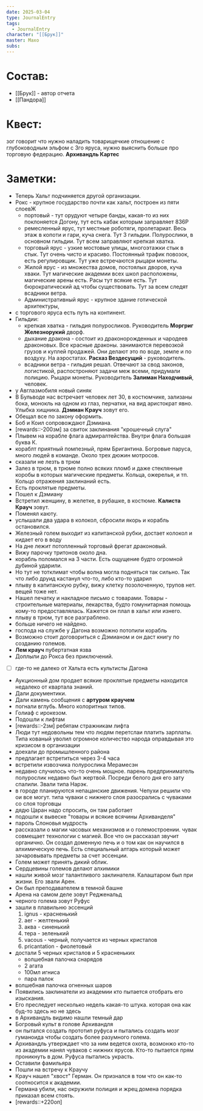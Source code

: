 ```yaml
---
date: 2025-03-04
type: JournalEntry
tags:
  - JournalEntry
character: "[[Брук]]"
master: Махо
subs:
---
```

# Состав:
- [[Брук]] - автор отчета
- [[Пандора]]
# Квест:
зог говорит что нужно наладить товарищечкие отношение с глубоководным эльфом с 3го яруса, нужно выяснить больше про торговую федерацию. **Архивандль Картес** 
# Заметки:
- Теперь Хальт подчиняется другой организации.
- Рокс - крупное государство почти как хальт, построен из пяти слоевЖ
	- портовый - тут орудуют четыре банды, какая-то из них поклоняется Догону, тут есть кабак которым заправляет 836Р
	- ремесленный ярус, тут местные роботяги, пролетариат. Весь этаж в копоти и гари, куча снега. Тут 3 гильдии. Полурослики, в основном гильдии. Тут всем заправляют крепкая хватка.
	- торговый ярус - узкие мостовые улицы, многоэтажки стык в стык. Тут очень чисто и красиво. Постоянный трафик повозок, есть регулировщик. Тут уже встречаются рыцари монеты.
	- Жилой ярус - из множества домов, постоялых дворов, куча хваки. Тут магические академии всех школ расположены, магические арены есть. Расы тут всякие есть. Тут бюрократический ад чтобы существовать. Тут за всем следят всадники ветра.
	- Административный ярус - крупное здание готической архитектуры,
- с торгового яруса есть путь на континент.
- Гильдии:
	- крепкая хватка - гильдия полуросликов. Руководитель **Моргриг Железнорукий** дворф.
	- дыхание дракона - состоит из драконорожденных и чародеев драконовых. Все красные драконы. занимаются перевозкой грузов и куплей продажей. Они делают это по воде, земле и по воздуху. На аэростатах. **Расхаз Вездесущий** - руководитель.
	- всадники ветра - гильдия решал. Отвечают за свод законов, логистикой, распостроняют задачи меж всеми, придумали полицию. Рыцари монеты. Руководитель **Залиман Находчивый**, человек.
- у Авглазмобиля новый синяк
- В Бульводе нас встречает человек лет 30, в костюмчике, зализаны бока, монокль на одном из глаз, перчатки, на вид аристократ явно. Улыбка хищника. **Дэмиан Крауч** зовут его.
- Обещал все по закону оформить.
- Боб и Коил сопровождают Дэмиана.
- [rewards::-200зм] за свиток заклинания "крошечный слуга"
- Плывем на корабле флага адмиралтейства. Внутри флага большая буква К.
- кораблт приятный помпезный, прям Бригантина. Богровые паруса, много людей в команде. Около трех дюжин мотросов.
- сказали не лезть в трюм
- Залез в трюм, в трюме полно всяких пломб и даже стеклянные коробы в которых магические предметы. Кольца, ожерелья, и тп. Кольцо отражения заклинаний есть.
- Есть проклятые предметы.
- Пошел к Дэмиану
- Встретил женщину, в желетке, в рубашке, в костюме. **Калиста Крауч** зовут.
- Поменял каюту.
- услышали два удара в колокол, сбросили якорь и корабль остановился. 
- Железный голем выходит из капитанской рубки, достает колокол и кидает его в воду
- На дне лежит потопленный торговый фрегат драконовый.
- Вижу парочку тритонов около дна.
- корабль поломался на 3 части. Есть ощущение будто огромной дубиной ударили.
- Но тут не тотклимат чтобы волна могла подняться так сильно. Так что либо друид кастанул что-то, либо кто-то ударил
- плыву в капитанскую рубку, вижу клетку позолоченную, трупов нет. вещей тоже нет.
- Нашел печатку и накладное письмо с товарами. Товары - строительные материалы, лекарства, будто гомунитарная помощь кому-то предоставлялась. Кажется он плал в хальт или изнего.
- плыву в трюм, тут все разграблено.
- больше ничего не найдено.
- господа на службе у Дагона возможно потопили корабль
- Возможно стоит договориться с Дэмианом и он даст книгу по созданию големов.
- **Лем крауч** пубертатная язва
- Доплыли до Рокса без приключений.
- [ ] где-то не далеко от Хальта есть культисты Дагона
- Аукционный дом продает всякие проклятые предметы находится недалеко от квартала знаний.
- Дали документики.
- Дали камень сообщения с **артуром краучем**
- погнали вглубь. Много колоритных типов. 
- Голиаф с ирокезом.
- Подошли к лифтам
- [rewards::-2зм] ребятам стражникам лифта
- Люди тут недовольны тем что людям перетслаи платить зарплаты. Типа кованый уволил огромное количество народа оправдывая это кризисом в организации
- доехали до промышленного района
- предлагает встретиться через 3-4 часа
- встретили извозчика полурослика Мерамесэн
- недавно случилось что-то очень мощное. парень предприниматель полурослик недавно был жертвой. Посреди белого дня его зату спалили. Звали типа Нарэк.
- в городе планируются непацанские движения. Чепухи решили что ои все могут. типа чуваки с нижнего слоя разосрались с чуваками со слоя торговцы
- дядю Царан надо спросить, он там работает
- подошли к вывеске "товары и всякие всячины Архиванделя"
- пароль Слоновья мудрость
- рассказали о магии часовых механизмов и о големостроении. чувак совмещает технологии с магией. Все что он рассказал звучит органично. Он создал доменную печь и о том как он научился в алхимическую печь. Есть специальный алтарь который может зачаровывать предметы за счет эссенции.
- Голем может принять дикий облик.
- Сердцевины големов делают алхимики
- нашли живой мозг талантливого заклинателя. Калаштаром был при жизни. Его звали Арен.
- Он был преподавателем в темной башне
- Арена на самом деле зовут Редженальд
- черного голема зовут Руфус
- зашли в плавильню эссенций
	1. ignus - красненький
	2. aer - желтенький
	3. аква - синенький
	4. тера - зеленький
	5. vacous - черный, получается из черных кристалов
	6. pricantation - фиолетовый
- достали 5 черных кристалов и 5 красненьких
	- волшебная палочка снарядов
	- 2 агата
	- 100мл игниса
	- пара палок
- волшебная палочка огненных шаров
- Появились заклинатели из академии кто пытается отобрать его изыскания.
- Его преследует несколько недель какая-то штука. которая она как буд-то здесь но не здесь
- в Архивандль видимо нашли темный дар
- Богровый культ в голове Архивандля
- он пытался создать прототип руфуса и пытались создать мозг гуманоида чтобы создать более разумного голема.
- Архивандль утверждает что за ним ведется охота, возмонжо кто-то из академии нанял чуваков с нижних ярусов. Кто-то пытается прям проникнуть в дом. Руфуса пытались украсть.
- Оставили фамильяра
- Пошли на встречу к Краучу
- Крауч нашел "хвост" Герман. Он признался в том что он как-то соотносится к академии.
- Германа убили, нас окружили полиция и жрец домена порядка приказал всем стоять.
- [rewards::+220оп]